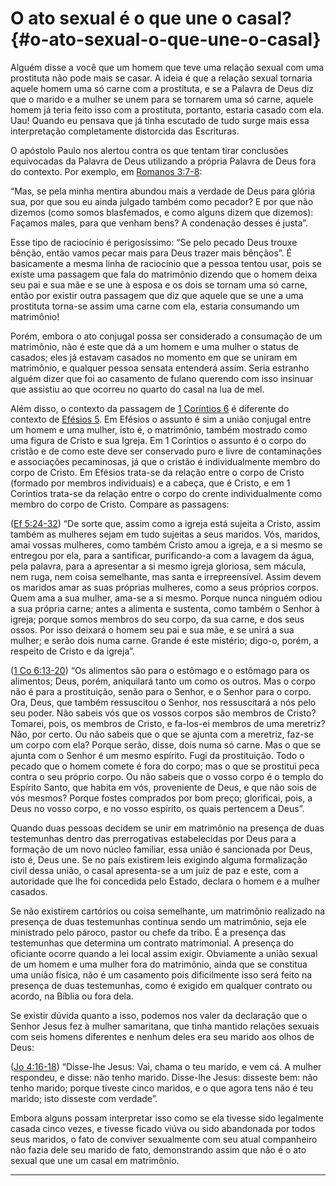 # O ato sexual é o que une o casal? {#o-ato-sexual-o-que-une-o-casal}

Alguém disse a você que um homem que teve uma relação sexual com uma prostituta não pode mais se casar. A ideia é que a relação sexual tornaria aquele homem uma só carne com a prostituta, e se a Palavra de Deus diz que o marido e a mulher se unem para se tornarem uma só carne, aquele homem já teria feito isso com a prostituta, portanto, estaria casado com ela. Uau! Quando eu pensava que já tinha escutado de tudo surge mais essa interpretação completamente distorcida das Escrituras.

O apóstolo Paulo nos alertou contra os que tentam tirar conclusões equivocadas da Palavra de Deus utilizando a própria Palavra de Deus fora do contexto. Por exemplo, em [Romanos 3:7-8](http://bibliaonline.com.br/acf/rm/3/7-8):

“Mas, se pela minha mentira abundou mais a verdade de Deus para glória sua, por que sou eu ainda julgado também como pecador? E por que não dizemos (como somos blasfemados, e como alguns dizem que dizemos): Façamos males, para que venham bens? A condenação desses é justa”.

Esse tipo de raciocínio é perigosíssimo: “Se pelo pecado Deus trouxe bênção, então vamos pecar mais para Deus trazer mais bênçãos”. É basicamente a mesma linha de raciocínio que a pessoa tentou usar, pois se existe uma passagem que fala do matrimônio dizendo que o homem deixa seu pai e sua mãe e se une à esposa e os dois se tornam uma só carne, então por existir outra passagem que diz que aquele que se une a uma prostituta torna-se assim uma carne com ela, estaria consumando um matrimônio!

Porém, embora o ato conjugal possa ser considerado a consumação de um matrimônio, não é este que dá a um homem e uma mulher o status de casados; eles já estavam casados no momento em que se uniram em matrimônio, e qualquer pessoa sensata entenderá assim. Seria estranho alguém dizer que foi ao casamento de fulano querendo com isso insinuar que assistiu ao que ocorreu no quarto do casal na lua de mel.

Além disso, o contexto da passagem de [1 Coríntios 6](http://bibliaonline.com.br/acf/1co/6) é diferente do contexto de [Efésios 5](http://bibliaonline.com.br/acf/ef/5). Em Efésios o assunto é sim a união conjugal entre um homem e uma mulher, isto é, o matrimônio, também mostrado como uma figura de Cristo e sua Igreja. Em 1 Coríntios o assunto é o corpo do cristão e de como este deve ser conservado puro e livre de contaminações e associações pecaminosas, já que o cristão é individualmente membro do corpo de Cristo. Em Efésios trata-se da relação entre o corpo de Cristo (formado por membros individuais) e a cabeça, que é Cristo, e em 1 Coríntios trata-se da relação entre o corpo do crente individualmente como membro do corpo de Cristo. Compare as passagens:

([Ef 5:24-32](http://bibliaonline.com.br/acf/ef/5/24-32)) “De sorte que, assim como a igreja está sujeita a Cristo, assim também as mulheres sejam em tudo sujeitas a seus maridos. Vós, maridos, amai vossas mulheres, como também Cristo amou a igreja, e a si mesmo se entregou por ela, para a santificar, purificando-a com a lavagem da água, pela palavra, para a apresentar a si mesmo igreja gloriosa, sem mácula, nem ruga, nem coisa semelhante, mas santa e irrepreensível. Assim devem os maridos amar as suas próprias mulheres, como a seus próprios corpos. Quem ama a sua mulher, ama-se a si mesmo. Porque nunca ninguém odiou a sua própria carne; antes a alimenta e sustenta, como também o Senhor à igreja; porque somos membros do seu corpo, da sua carne, e dos seus ossos. Por isso deixará o homem seu pai e sua mãe, e se unirá a sua mulher; e serão dois numa carne. Grande é este mistério; digo-o, porém, a respeito de Cristo e da igreja”.

([1 Co 6:13-20](http://bibliaonline.com.br/acf/1co/6/13-20)) “Os alimentos são para o estômago e o estômago para os alimentos; Deus, porém, aniquilará tanto um como os outros. Mas o corpo não é para a prostituição, senão para o Senhor, e o Senhor para o corpo. Ora, Deus, que também ressuscitou o Senhor, nos ressuscitará a nós pelo seu poder. Não sabeis vós que os vossos corpos são membros de Cristo? Tomarei, pois, os membros de Cristo, e fa-los-ei membros de uma meretriz? Não, por certo. Ou não sabeis que o que se ajunta com a meretriz, faz-se um corpo com ela? Porque serão, disse, dois numa só carne. Mas o que se ajunta com o Senhor é um mesmo espírito. Fugi da prostituição. Todo o pecado que o homem comete é fora do corpo; mas o que se prostitui peca contra o seu próprio corpo. Ou não sabeis que o vosso corpo é o templo do Espírito Santo, que habita em vós, proveniente de Deus, e que não sois de vós mesmos? Porque fostes comprados por bom preço; glorificai, pois, a Deus no vosso corpo, e no vosso espírito, os quais pertencem a Deus”.

Quando duas pessoas decidem se unir em matrimônio na presença de duas testemunhas dentro das prerrogativas estabelecidas por Deus para a formação de um novo núcleo familiar, essa união é sancionada por Deus, isto é, Deus une. Se no país existirem leis exigindo alguma formalização civil dessa união, o casal apresenta-se a um juiz de paz e este, com a autoridade que lhe foi concedida pelo Estado, declara o homem e a mulher casados.

Se não existirem cartórios ou coisa semelhante, um matrimônio realizado na presença de duas testemunhas continua sendo um matrimônio, seja ele ministrado pelo pároco, pastor ou chefe da tribo. É a presença das testemunhas que determina um contrato matrimonial. A presença do oficiante ocorre quando a lei local assim exigir. Obviamente a união sexual de um homem e uma mulher fora do matrimônio, ainda que se constitua uma união física, não é um casamento pois dificilmente isso será feito na presença de duas testemunhas, como é exigido em qualquer contrato ou acordo, na Bíblia ou fora dela.

Se existir dúvida quanto a isso, podemos nos valer da declaração que o Senhor Jesus fez à mulher samaritana, que tinha mantido relações sexuais com seis homens diferentes e nenhum deles era seu marido aos olhos de Deus:

([Jo 4:16-18](http://bibliaonline.com.br/acf/jo/4/16-18)) “Disse-lhe Jesus: Vai, chama o teu marido, e vem cá. A mulher respondeu, e disse: não tenho marido. Disse-lhe Jesus: disseste bem: não tenho marido; porque tiveste cinco maridos, e o que agora tens não é teu marido; isto disseste com verdade”.

Embora alguns possam interpretar isso como se ela tivesse sido legalmente casada cinco vezes, e tivesse ficado viúva ou sido abandonada por todos seus maridos, o fato de conviver sexualmente com seu atual companheiro não fazia dele seu marido de fato, demonstrando assim que não é o ato sexual que une um casal em matrimônio.

*****